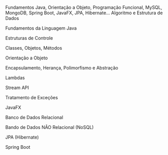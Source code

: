 Fundamentos Java, Orientação  a  Objeto, Programação Funcional, MySQL, MongoDB, Spring Boot, JavaFX, JPA, Hibernate...
Algoritmo e Estrutura de Dados

Fundamentos da Linguagem Java

Estruturas de Controle

Classes, Objetos, Métodos

Orientação a Objeto

Encapsulamento, Herança, Polimorfismo e Abstração

Lambdas

Stream API

Tratamento de Exceções

JavaFX

Banco de Dados Relacional

Bando de Dados NÃO Relacional (NoSQL)

JPA (Hibernate)

Spring Boot
